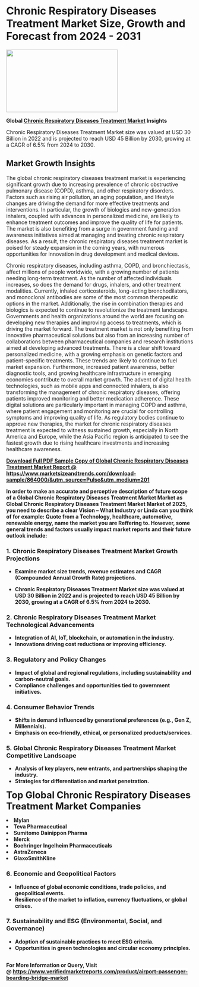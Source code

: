 <H1>Chronic Respiratory Diseases Treatment Market Size, Growth and Forecast from 2024 - 2031</H1><img class="aligncenter size-medium wp-image-584254" src="https://thirdeyenews.in/wp-content/uploads/2024/09/Global-Market-Research-300x168.jpeg" alt="" width="300" height="168" /><p><strong>Global&nbsp;<a href="https://www.marketsizeandtrends.com/download-sample/864000/&amp;utm_source=Pulse&amp;utm_medium=201">Chronic Respiratory Diseases Treatment Market</a> Insights</strong></p><p>Chronic Respiratory Diseases Treatment Market size was valued at USD 30 Billion in 2022 and is projected to reach USD 45 Billion by 2030, growing at a CAGR of 6.5% from 2024 to 2030.</p><p><h2>Market Growth Insights</h2> <p>The global chronic respiratory diseases treatment market is experiencing significant growth due to increasing prevalence of chronic obstructive pulmonary disease (COPD), asthma, and other respiratory disorders. Factors such as rising air pollution, an aging population, and lifestyle changes are driving the demand for more effective treatments and interventions. In particular, the growth of biologics and new-generation inhalers, coupled with advances in personalized medicine, are likely to enhance treatment outcomes and improve the quality of life for patients. The market is also benefiting from a surge in government funding and awareness initiatives aimed at managing and treating chronic respiratory diseases. As a result, the chronic respiratory diseases treatment market is poised for steady expansion in the coming years, with numerous opportunities for innovation in drug development and medical devices.</p> <p><strong><a href="#"></a></strong></p> <p>Chronic respiratory diseases, including asthma, COPD, and bronchiectasis, affect millions of people worldwide, with a growing number of patients needing long-term treatment. As the number of affected individuals increases, so does the demand for drugs, inhalers, and other treatment modalities. Currently, inhaled corticosteroids, long-acting bronchodilators, and monoclonal antibodies are some of the most common therapeutic options in the market. Additionally, the rise in combination therapies and biologics is expected to continue to revolutionize the treatment landscape. Governments and health organizations around the world are focusing on developing new therapies and improving access to treatments, which is driving the market forward. The treatment market is not only benefiting from innovative pharmaceutical solutions but also from an increasing number of collaborations between pharmaceutical companies and research institutions aimed at developing advanced treatments. There is a clear shift toward personalized medicine, with a growing emphasis on genetic factors and patient-specific treatments. These trends are likely to continue to fuel market expansion. Furthermore, increased patient awareness, better diagnostic tools, and growing healthcare infrastructure in emerging economies contribute to overall market growth. The advent of digital health technologies, such as mobile apps and connected inhalers, is also transforming the management of chronic respiratory diseases, offering patients improved monitoring and better medication adherence. These digital solutions are particularly important in managing COPD and asthma, where patient engagement and monitoring are crucial for controlling symptoms and improving quality of life. As regulatory bodies continue to approve new therapies, the market for chronic respiratory diseases treatment is expected to witness sustained growth, especially in North America and Europe, while the Asia Pacific region is anticipated to see the fastest growth due to rising healthcare investments and increasing healthcare awareness. <p><strong><a href="#"></p><p><span class=""><strong>Download Full PDF Sample Copy of Global Chronic Respiratory Diseases Treatment Market Report</strong> @ <a href="https://www.marketsizeandtrends.com/download-sample/864000/&amp;utm_source=Pulse&amp;utm_medium=201" target="_blank">https://www.marketsizeandtrends.com/download-sample/864000/&amp;utm_source=Pulse&amp;utm_medium=201</a></span></p><p>In order to make an accurate and perceptive description of future scope of a Global&nbsp;Chronic Respiratory Diseases Treatment Market Market as Global&nbsp;Chronic Respiratory Diseases Treatment Market Market of 2025, you need to describe a clear Vision &ndash; What Industry or Linda can you think of for example: Quote from a Technology, healthcare, automotive, renewable energy, name the market you are Reffering to. However, some general trends and factors usually impact market reports and their future outlook include:</p><h3>1.&nbsp;<strong>Chronic Respiratory Diseases Treatment Market Growth Projections</strong></h3><ul><li>Examine market size trends, revenue estimates and CAGR (Compounded Annual Growth Rate) projections.</li><li><p>Chronic Respiratory Diseases Treatment Market size was valued at USD 30 Billion in 2022 and is projected to reach USD 45 Billion by 2030, growing at a CAGR of 6.5% from 2024 to 2030.</p></li></ul><h3>2.&nbsp;<strong>Chronic Respiratory Diseases Treatment Market Technological Advancements</strong></h3><ul><li>Integration of AI, IoT, blockchain, or automation in the industry.</li><li>Innovations driving cost reductions or improving efficiency.</li></ul><h3>3.&nbsp;<strong>Regulatory and Policy Changes</strong></h3><ul><li>Impact of global and regional regulations, including sustainability and carbon-neutral goals.</li><li>Compliance challenges and opportunities tied to government initiatives.</li></ul><h3>4.&nbsp;<strong>Consumer Behavior Trends</strong></h3><ul><li>Shifts in demand influenced by generational preferences (e.g., Gen Z, Millennials).</li><li>Emphasis on eco-friendly, ethical, or personalized products/services.</li></ul><h3>5.&nbsp;<strong>Global Chronic Respiratory Diseases Treatment Market Competitive Landscape</strong></h3><ul><li>Analysis of key players, new entrants, and partnerships shaping the industry.</li><li>Strategies for differentiation and market penetration.</li></ul><p data-pm-slice="1 1 []"><span style="color: inherit; font-family: inherit; font-size: 25px;">Top Global Chronic Respiratory Diseases Treatment Market Companies</span></p><div class="" data-test-id=""><p><li>Mylan</li><li> Teva Pharmaceutical</li><li> Sumitomo Dainippon Pharma</li><li> Merck</li><li> Boehringer Ingelheim Pharmaceuticals</li><li> AstraZeneca</li><li> GlaxoSmithKline</li></p></div><h3>6.&nbsp;<strong>Economic and Geopolitical Factors</strong></h3><ul><li>Influence of global economic conditions, trade policies, and geopolitical events.</li><li>Resilience of the market to inflation, currency fluctuations, or global crises.</li></ul><h3>7.&nbsp;<strong>Sustainability and ESG (Environmental, Social, and Governance)</strong></h3><ul><li>Adoption of sustainable practices to meet ESG criteria.</li><li>Opportunities in green technologies and circular economy principles.</li></ul><h2><strong style="font-size: 14px;">For More Information or Query, Visit @&nbsp;</strong><a style="background-color: #ffffff; font-size: 14px;" href="https://www.marketsizeandtrends.com/report/chronic-respiratory-diseases-treatment-market/" target="_blank">https://www.verifiedmarketreports.com/product/airport-passenger-boarding-bridge-market</a></h2>
